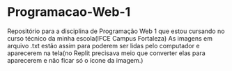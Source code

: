 # Programacao-Web-1
Repositório para a disciplina de Programação Web 1 que estou cursando no curso técnico da minha escola(IFCE Campus Fortaleza)
As imagens em arquivo .txt estão assim para poderem ser lidas pelo computador e aparecerem na tela(no Replit precisava meio que converter elas para aparecerem e não ficar só o ícone da imagem.)
